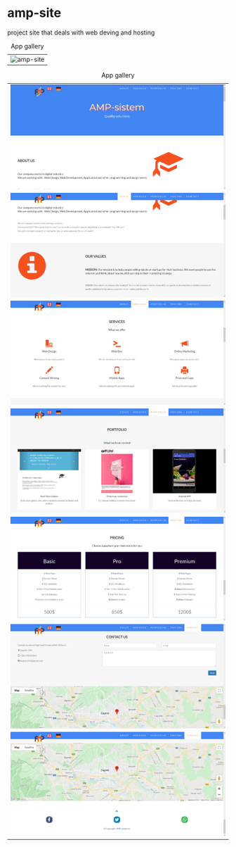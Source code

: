 # amp-site
project site that deals with web deving and hosting

<table style="width:100%">
  <caption>App gallery</caption>
  <tr>
    <td><img src="/IMG/site-imgs/amp-de.gif" alt="amp-site"></td>
  </tr>
</table>

<table style="width:100%">
  <caption>App gallery</caption>
  <tr>
    <td><img src="/IMG/site-imgs/amp-about.PNG" alt="amp-about"></td>
  </tr>
   <tr>
    <td><img src="/IMG/site-imgs/amp-about2.PNG" alt="amp-about2"></td>
  </tr>
   <tr>
    <td><img src="/IMG/site-imgs/amp-services.PNG" alt="amp-services"></td>
  </tr>
   <tr>
    <td><img src="/IMG/site-imgs/amp-portfolio.PNG" alt="amp-portfolio"></td>
  </tr>
   <tr>
    <td><img src="/IMG/site-imgs/amp-pricing.PNG" alt="amp-pricing"></td>
  </tr>
   <tr>
    <td><img src="/IMG/site-imgs/amp-contact.PNG" alt="amp-contact"></td>
  </tr>
   <tr>
    <td><img src="/IMG/site-imgs/amp-contact2.PNG" alt="amp-contact2"></td>
  </tr>
</table>
